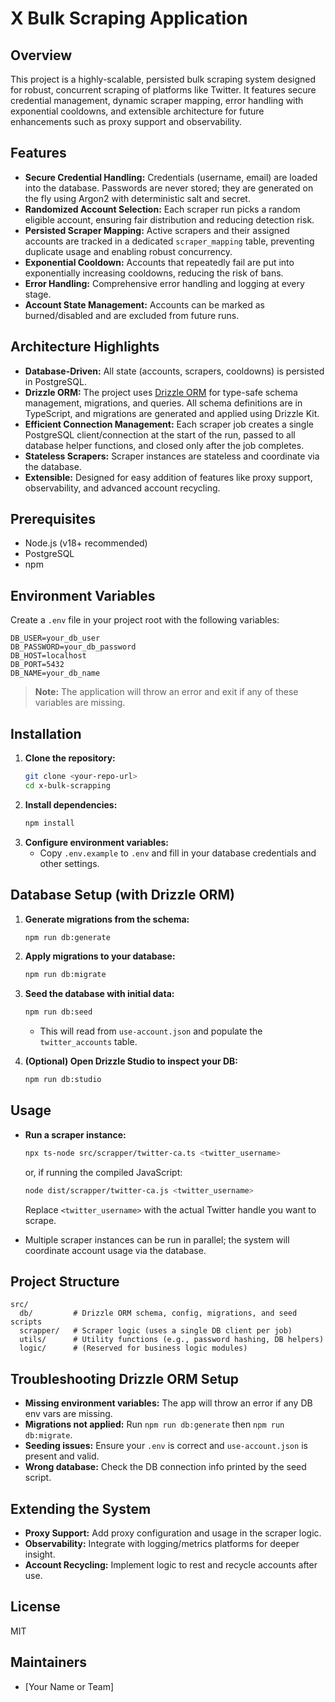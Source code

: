 # X Bulk Scraping Application

## Overview

This project is a highly-scalable, persisted bulk scraping system designed for robust, concurrent scraping of platforms like Twitter. It features secure credential management, dynamic scraper mapping, error handling with exponential cooldowns, and extensible architecture for future enhancements such as proxy support and observability.

## Features

- **Secure Credential Handling:** Credentials (username, email) are loaded into the database. Passwords are never stored; they are generated on the fly using Argon2 with deterministic salt and secret.
- **Randomized Account Selection:** Each scraper run picks a random eligible account, ensuring fair distribution and reducing detection risk.
- **Persisted Scraper Mapping:** Active scrapers and their assigned accounts are tracked in a dedicated `scraper_mapping` table, preventing duplicate usage and enabling robust concurrency.
- **Exponential Cooldown:** Accounts that repeatedly fail are put into exponentially increasing cooldowns, reducing the risk of bans.
- **Error Handling:** Comprehensive error handling and logging at every stage.
- **Account State Management:** Accounts can be marked as burned/disabled and are excluded from future runs.

## Architecture Highlights

- **Database-Driven:** All state (accounts, scrapers, cooldowns) is persisted in PostgreSQL.
- **Drizzle ORM:** The project uses [Drizzle ORM](https://orm.drizzle.team/) for type-safe schema management, migrations, and queries. All schema definitions are in TypeScript, and migrations are generated and applied using Drizzle Kit.
- **Efficient Connection Management:** Each scraper job creates a single PostgreSQL client/connection at the start of the run, passed to all database helper functions, and closed only after the job completes.
- **Stateless Scrapers:** Scraper instances are stateless and coordinate via the database.
- **Extensible:** Designed for easy addition of features like proxy support, observability, and advanced account recycling.

## Prerequisites

- Node.js (v18+ recommended)
- PostgreSQL
- npm

## Environment Variables

Create a `.env` file in your project root with the following variables:

```
DB_USER=your_db_user
DB_PASSWORD=your_db_password
DB_HOST=localhost
DB_PORT=5432
DB_NAME=your_db_name
```

> **Note:** The application will throw an error and exit if any of these variables are missing.

## Installation

1. **Clone the repository:**
   ```bash
   git clone <your-repo-url>
   cd x-bulk-scrapping
   ```
2. **Install dependencies:**
   ```bash
   npm install
   ```
3. **Configure environment variables:**
   - Copy `.env.example` to `.env` and fill in your database credentials and other settings.

## Database Setup (with Drizzle ORM)

1. **Generate migrations from the schema:**
   ```bash
   npm run db:generate
   ```
2. **Apply migrations to your database:**
   ```bash
   npm run db:migrate
   ```
3. **Seed the database with initial data:**

   ```bash
   npm run db:seed
   ```

   - This will read from `use-account.json` and populate the `twitter_accounts` table.

4. **(Optional) Open Drizzle Studio to inspect your DB:**
   ```bash
   npm run db:studio
   ```

## Usage

- **Run a scraper instance:**

  ```bash
  npx ts-node src/scrapper/twitter-ca.ts <twitter_username>
  ```

  or, if running the compiled JavaScript:

  ```bash
  node dist/scrapper/twitter-ca.js <twitter_username>
  ```

  Replace `<twitter_username>` with the actual Twitter handle you want to scrape.

- Multiple scraper instances can be run in parallel; the system will coordinate account usage via the database.

## Project Structure

```
src/
  db/         # Drizzle ORM schema, config, migrations, and seed scripts
  scrapper/   # Scraper logic (uses a single DB client per job)
  utils/      # Utility functions (e.g., password hashing, DB helpers)
  logic/      # (Reserved for business logic modules)
```

## Troubleshooting Drizzle ORM Setup

- **Missing environment variables:** The app will throw an error if any DB env vars are missing.
- **Migrations not applied:** Run `npm run db:generate` then `npm run db:migrate`.
- **Seeding issues:** Ensure your `.env` is correct and `use-account.json` is present and valid.
- **Wrong database:** Check the DB connection info printed by the seed script.

## Extending the System

- **Proxy Support:** Add proxy configuration and usage in the scraper logic.
- **Observability:** Integrate with logging/metrics platforms for deeper insight.
- **Account Recycling:** Implement logic to rest and recycle accounts after use.

## License

MIT

## Maintainers

- [Your Name or Team]
